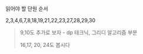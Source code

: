 읽어야 할 단원 순서

2,3,4,6,7,8,18,19,21,22,23,27,28,29,30
>9,10도 추가로 보자 - dp 테크닉, 그리디 알고리즘 부분
>
> 16,17, 20, 24도 봅시다